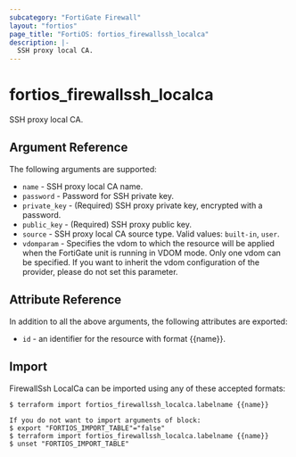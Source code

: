 ```yaml
---
subcategory: "FortiGate Firewall"
layout: "fortios"
page_title: "FortiOS: fortios_firewallssh_localca"
description: |-
  SSH proxy local CA.
---
```


# fortios_firewallssh_localca
SSH proxy local CA.

## Argument Reference

The following arguments are supported:

* `name` - SSH proxy local CA name.
* `password` - Password for SSH private key.
* `private_key` - (Required) SSH proxy private key, encrypted with a password.
* `public_key` - (Required) SSH proxy public key.
* `source` - SSH proxy local CA source type. Valid values: `built-in`, `user`.
* `vdomparam` - Specifies the vdom to which the resource will be applied when the FortiGate unit is running in VDOM mode. Only one vdom can be specified. If you want to inherit the vdom configuration of the provider, please do not set this parameter.


## Attribute Reference

In addition to all the above arguments, the following attributes are exported:
* `id` - an identifier for the resource with format {{name}}.

## Import

FirewallSsh LocalCa can be imported using any of these accepted formats:
```
$ terraform import fortios_firewallssh_localca.labelname {{name}}

If you do not want to import arguments of block:
$ export "FORTIOS_IMPORT_TABLE"="false"
$ terraform import fortios_firewallssh_localca.labelname {{name}}
$ unset "FORTIOS_IMPORT_TABLE"
```
